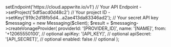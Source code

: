 <?php

use Appwrite\Client;
use Appwrite\Services\Messaging;

$client = (new Client())
    ->setEndpoint('https://cloud.appwrite.io/v1') // Your API Endpoint
    ->setProject('5df5acd0d48c2') // Your project ID
    ->setKey('919c2d18fb5d4...a2ae413da83346ad2'); // Your secret API key

$messaging = new Messaging($client);

$result = $messaging->createVonageProvider(
    providerId: '[PROVIDER_ID]',
    name: '[NAME]',
    from: '+12065550100', // optional
    apiKey: '[API_KEY]', // optional
    apiSecret: '[API_SECRET]', // optional
    enabled: false // optional
);